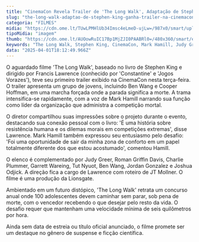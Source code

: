 ```yaml
---
title: "CinemaCon Revela Trailer de 'The Long Walk', Adaptação de Stephen King"
slug: "the-long-walk-adaptao-de-stephen-king-ganha-trailer-na-cinemacon"
categoria: "FILMES"
midia: "https://cdn.ome.lt/TUwLPMHlUb34Imsc4eLmeD-ujLw=/987x0/smart/uploads/conteudo/fotos/OMELETE_CAPA_-_2025-04-01T145118.334.png"
tipoMidia: "imagem"
thumb: "https://cdn.ome.lt/AUOowRuIC17Bp1MjZJI0PAABRl0=/480x360/smart/extras/conteudos/omelete_THUMB_-_2025-04-01T145055.482.png"
keywords: "The Long Walk, Stephen King, CinemaCon, Mark Hamill, Judy Greer, Francis Lawrence"
data: "2025-04-01T18:12:49.966Z"
---
```


O aguardado filme 'The Long Walk', baseado no livro de Stephen King e dirigido por Francis Lawrence (conhecido por 'Constantine' e 'Jogos Vorazes'), teve seu primeiro trailer exibido na CinemaCon nesta terça-feira. O trailer apresenta um grupo de jovens, incluindo Ben Wang e Cooper Hoffman, em uma marcha forçada onde a parada significa a morte. A trama intensifica-se rapidamente, com a voz de Mark Hamill narrando sua função como líder da organização que administra a competição mortal.

O diretor compartilhou suas impressões sobre o projeto durante o evento, destacando sua conexão pessoal com o livro: 'É uma história sobre resistência humana e os dilemas morais em competições extremas', disse Lawrence. Mark Hamill também expressou seu entusiasmo pelo desafio: 'Foi uma oportunidade de sair da minha zona de conforto em um papel totalmente diferente dos que estou acostumado', comentou Hamill.

O elenco é complementado por Judy Greer, Roman Griffin Davis, Charlie Plummer, Garrett Wareing, Tut Nyuot, Ben Wang, Jordan Gonzalez e Joshua Odjick. A direção fica a cargo de Lawrence com roteiro de JT Mollner. O filme é uma produção da Lionsgate.

Ambientado em um futuro distópico, 'The Long Walk' retrata um concurso anual onde 100 adolescentes devem caminhar sem parar, sob pena de morte, com o vencedor recebendo o que desejar pelo resto da vida. O desafio requer que mantenham uma velocidade mínima de seis quilômetros por hora.

Ainda sem data de estreia ou título oficial anunciado, o filme promete ser um destaque no gênero de suspense e ficção científica.